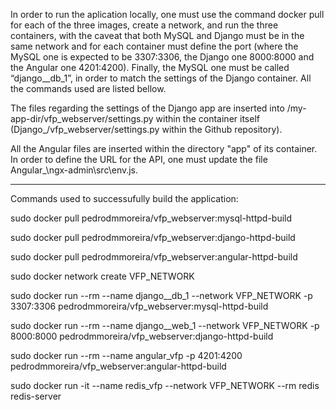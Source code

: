 In order to run the aplication locally, one must use the command docker pull for each of the three images, create a network, and run the three containers, with the caveat that both MySQL and Django must be in the same network and for each container must define the port (where the MySQL one is expected to be 3307:3306, the Django one 8000:8000 and the Angular one 4201:4200). Finally, the MySQL one must be called “django\_\_db\_1”, in order to match the settings of the Django container. All the commands used are listed bellow.

The files regarding the settings of the Django app are inserted into /my-app-dir/vfp_webserver/settings.py within the container itself (Django_/vfp_webserver/settings.py within the Github repository).

All the Angular files are inserted within the directory "app" of its container. In order to define the URL for the API, one must update the file Angular_\ngx-admin\src\env.js.

----------------

Commands used to successufully build the application:

  sudo docker pull pedrodmmoreira/vfp_webserver:mysql-httpd-build

  sudo docker pull pedrodmmoreira/vfp_webserver:django-httpd-build

  sudo docker pull pedrodmmoreira/vfp_webserver:angular-httpd-build

  sudo docker network create VFP_NETWORK  

  sudo docker run --rm --name django__db_1 --network VFP_NETWORK -p 3307:3306 pedrodmmoreira/vfp_webserver:mysql-httpd-build 

  sudo docker run --rm  --name django__web_1 --network VFP_NETWORK -p 8000:8000 pedrodmmoreira/vfp_webserver:django-httpd-build 

  sudo docker run --rm --name angular_vfp -p 4201:4200 pedrodmmoreira/vfp_webserver:angular-httpd-build

  sudo docker run -it --name redis_vfp --network VFP_NETWORK --rm redis redis-server
  
